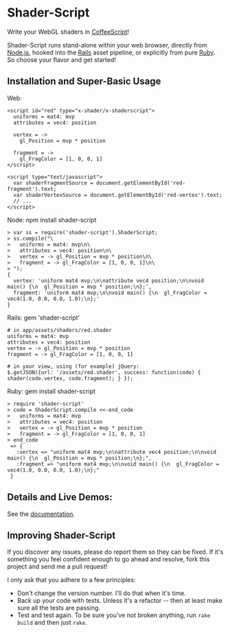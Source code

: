 # Shader-Script

Write your WebGL shaders in [CoffeeScript](http://coffeescript.org)!

Shader-Script runs stand-alone within your web browser, directly from [Node.js](http://nodejs.org), hooked into the [Rails](http://rubyonrails.org) asset pipeline, or explicitly from pure [Ruby](http://ruby-lang.org). So choose your flavor and get started!

## Installation and Super-Basic Usage

Web:
    <script type="text/javascript"
            src="https://sinisterchipmunk.github.com/shader-script/shader-script.js">
    </script>

    <script id="red" type="x-shader/x-shaderscript">
      uniforms = mat4: mvp
      attributes = vec4: position

      vertex = ->
        gl_Position = mvp * position
        
      fragment = ->
        gl_FragColor = [1, 0, 0, 1]
    </script>
    
    <script type="text/javascript">
      var shaderFragmentSource = document.getElementById('red-fragment').text;
      var shaderVertexSource = document.getElementById('red-vertex').text;
      // ...
    </script>

Node:
    npm install shader-script

    > var ss = require('shader-script').ShaderScript;
    > ss.compile("\
    >   uniforms = mat4: mvp\n\
    >   attributes = vec4: position\n\
    >   vertex = -> gl_Position = mvp * position\n\
    >   fragment = -> gl_FragColor = [1, 0, 0, 1]\n\
    > ");
    {
      vertex: 'uniform mat4 mvp;\n\nattribute vec4 position;\n\nvoid main() {\n  gl_Position = mvp * position;\n};',
      fragment: 'uniform mat4 mvp;\n\nvoid main() {\n  gl_FragColor = vec4(1.0, 0.0, 0.0, 1.0);\n};'
    }

Rails:
    gem 'shader-script'

    # in app/assets/shaders/red.shader
    uniforms = mat4: mvp
    attributes = vec4: position
    vertex = -> gl_Position = mvp * position
    fragment = -> gl_FragColor = [1, 0, 0, 1]

    # in your view, using (for example) jQuery:
    $.getJSON({url: '/assets/red.shader', success: function(code) { shader(code.vertex, code.fragment); } });

Ruby:
    gem install shader-script
    
    > require 'shader-script'
    > code = ShaderScript.compile <<-end_code
    >   uniforms = mat4: mvp
    >   attributes = vec4: position
    >   vertex = -> gl_Position = mvp * position
    >   fragment = -> gl_FragColor = [1, 0, 0, 1]
    > end_code
     => {
       :vertex => "uniform mat4 mvp;\n\nattribute vec4 position;\n\nvoid main() {\n  gl_Position = mvp * position;\n};",
       :fragment => "uniform mat4 mvp;\n\nvoid main() {\n  gl_FragColor = vec4(1.0, 0.0, 0.0, 1.0);\n};"
     }
    
## Details and Live Demos:

See the [documentation](http://sinisterchipmunk.github.com/shader-script).

## Improving Shader-Script

If you discover any issues, please do report them so they can be fixed. If it's something you feel confident enough to go ahead and resolve, fork this project and send me a pull request!

I only ask that you adhere to a few principles:

  * Don't change the version number. I'll do that when it's time.
  * Back up your code with tests. Unless it's a refactor -- then at least make sure all the tests are passing.
  * Test and test again. To be sure you've not broken anything, run `rake build` and then just `rake`.
